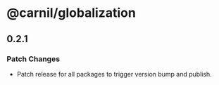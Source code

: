 # @carnil/globalization

## 0.2.1

### Patch Changes

- Patch release for all packages to trigger version bump and publish.
